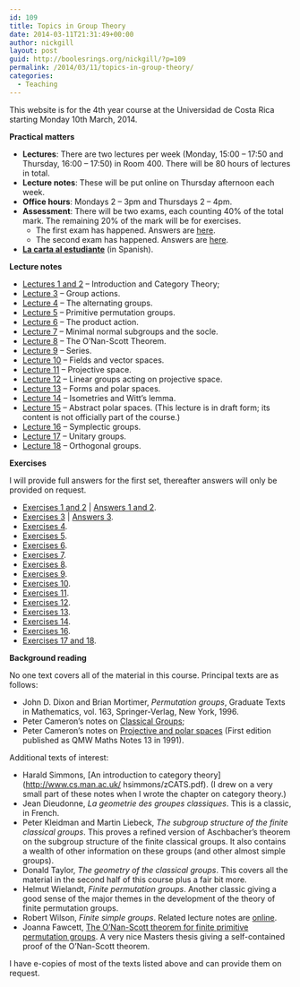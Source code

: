 ```yaml
---
id: 109
title: Topics in Group Theory
date: 2014-03-11T21:31:49+00:00
author: nickgill
layout: post
guid: http://boolesrings.org/nickgill/?p=109
permalink: /2014/03/11/topics-in-group-theory/
categories:
  - Teaching
---
```

This website is for the 4th year course at the Universidad de Costa Rica starting Monday 10th March, 2014.

**Practical matters**

  * **Lectures**: There are two lectures per week (Monday, 15:00 &#8211; 17:50 and Thursday, 16:00 &#8211; 17:50) in Room 400. There will be 80 hours of lectures in total.
  * **Lecture notes**: These will be put online on Thursday afternoon each week.
  * **Office hours**: Mondays 2 &#8211; 3pm and Thursdays 2 &#8211; 4pm.
  * **Assessment**: There will be two exams, each counting 40% of the total mark. The remaining 20% of the mark will be for exercises. 
      * The first exam has happened. Answers are [here](http://boolesrings.org/nickgill/files/2014/05/exam1withanswers.pdf).
      * The second exam has happened. Answers are [here](http://boolesrings.org/nickgill/files/2014/07/exam2withsolutions.pdf). 
  * **[La carta al estudiante](http://boolesrings.org/nickgill/files/2014/03/carta_al_estudiante_2014a2.pdf)** (in Spanish). 

**Lecture notes**
        
  * [Lectures 1 and 2](http://boolesrings.org/nickgill/files/2014/03/Lectures1and22.pdf) &#8211; Introduction and Category Theory;
  * [Lecture 3](http://boolesrings.org/nickgill/files/2014/03/Lecture32.pdf) &#8211; Group actions. 
  * [Lecture 4](http://boolesrings.org/nickgill/files/2014/04/Lecture4.pdf) &#8211; The alternating groups. 
  * [Lecture 5](http://boolesrings.org/nickgill/files/2014/04/Lecture51.pdf) &#8211; Primitive permutation groups. 
  * [Lecture 6](http://boolesrings.org/nickgill/files/2014/04/Lecture6.pdf) &#8211; The product action. 
  * [Lecture 7](http://boolesrings.org/nickgill/files/2014/05/Lecture7.pdf) &#8211; Minimal normal subgroups and the socle. 
  * [Lecture 8](http://boolesrings.org/nickgill/files/2014/05/Lecture8.pdf) &#8211; The O&#8217;Nan-Scott Theorem. 
  * [Lecture 9](http://boolesrings.org/nickgill/files/2014/05/Lecture9.pdf) &#8211; Series. 
  * [Lecture 10](http://boolesrings.org/nickgill/files/2014/05/Lecture10.pdf) &#8211; Fields and vector spaces. 
  * [Lecture 11](http://boolesrings.org/nickgill/files/2014/05/Lecture11.pdf) &#8211; Projective space. 
  * [Lecture 12](http://boolesrings.org/nickgill/files/2014/06/Lecture12.pdf) &#8211; Linear groups acting on projective space. 
  * [Lecture 13](http://boolesrings.org/nickgill/files/2014/06/Lecture13.pdf) &#8211; Forms and polar spaces. 
  * [Lecture 14](http://boolesrings.org/nickgill/files/2014/06/Lecture14.pdf) &#8211; Isometries and Witt&#8217;s lemma. 
  * [Lecture 15](http://boolesrings.org/nickgill/files/2014/06/Lecture15.pdf) &#8211; Abstract polar spaces. (This lecture is in draft form; its content is not officially part of the course.) 
  * [Lecture 16](http://boolesrings.org/nickgill/files/2014/07/Lecture16.pdf) &#8211; Symplectic groups. 
  * [Lecture 17](http://boolesrings.org/nickgill/files/2014/07/Lecture17.pdf) &#8211; Unitary groups. 
  * [Lecture 18](http://boolesrings.org/nickgill/files/2014/07/Lecture18.pdf) &#8211; Orthogonal groups. </ul> 

**Exercises**

 I will provide full answers for the first set, thereafter answers will only be provided on request.
                                                                        
  * [Exercises 1 and 2](http://boolesrings.org/nickgill/files/2014/03/Exercises1and2.pdf) | [Answers 1 and 2](http://boolesrings.org/nickgill/files/2014/03/Answers1and21.pdf).
  * [Exercises 3](http://boolesrings.org/nickgill/files/2014/03/Exercises3.pdf) | [Answers 3](http://boolesrings.org/nickgill/files/2014/04/Answers3.pdf).
  * [Exercises 4](http://boolesrings.org/nickgill/files/2014/03/Exercises4.pdf).
  * [Exercises 5](http://boolesrings.org/nickgill/files/2014/03/Exercises5.pdf).
  * [Exercises 6](http://boolesrings.org/nickgill/files/2014/03/Exercises6.pdf).
  * [Exercises 7](http://boolesrings.org/nickgill/files/2014/05/Exercises7.pdf).
  * [Exercises 8](http://boolesrings.org/nickgill/files/2014/05/Exercises8.pdf).
  * [Exercises 9](http://boolesrings.org/nickgill/files/2014/05/Exercises9.pdf).
  * [Exercises 10](http://boolesrings.org/nickgill/files/2014/05/Exercises10.pdf).
  * [Exercises 11](http://boolesrings.org/nickgill/files/2014/05/Exercises11.pdf).
  * [Exercises 12](http://boolesrings.org/nickgill/files/2014/06/Exercises12.pdf).
  * [Exercises 13](http://boolesrings.org/nickgill/files/2014/06/Exercises13.pdf).
  * [Exercises 14](http://boolesrings.org/nickgill/files/2014/06/Exercises14.pdf).
  * [Exercises 16](http://boolesrings.org/nickgill/files/2014/06/Exercises16.pdf).
  * [Exercises 17 and 18](http://boolesrings.org/nickgill/files/2014/07/Exercises17and18.pdf).
                                                                        
 **Background reading**
  
No one text covers all of the material in this course. Principal texts are as follows:
                                                                        
  * John D. Dixon and Brian Mortimer, _Permutation groups_, Graduate Texts in Mathematics, vol. 163, Springer-Verlag, New York, 1996.
  * Peter Cameron&#8217;s notes on [Classical Groups](http://www.maths.qmul.ac.uk/~pjc/class_gps/);
  * Peter Cameron&#8217;s notes on [Projective and polar spaces](http://www.maths.qmul.ac.uk/~pjc/pps/) (First edition published as QMW Maths Notes 13 in 1991).
                                                                        
 Additional texts of interest:
                                                                        
  * Harald Simmons, [An introduction to category theory](http://www.cs.man.ac.uk/ hsimmons/zCATS.pdf). (I drew on a very small part of these notes when I wrote the chapter on category theory.)
  * Jean Dieudonne, _La geometrie des groupes classiques_. This is a classic, in French.
  * Peter Kleidman and Martin Liebeck, _The subgroup structure of the finite classical groups_. This proves a refined version of Aschbacher’s theorem on the subgroup structure of the finite classical groups. It also contains a wealth of other information on these groups (and other almost simple groups).
  * Donald Taylor, _The geometry of the classical groups_. This covers all the material in the second half of this course plus a fair bit more.
  * Helmut Wielandt, _Finite permutation groups_. Another classic giving a good sense of the major themes in the development of the theory of finite permutation groups.
  * Robert Wilson, _Finite simple groups_. Related lecture notes are [online](http://www.maths.qmul.ac.uk/~raw/FSG/).
  * Joanna Fawcett, [The O’Nan-Scott theorem for finite primitive permutation groups](https://uwspace.uwaterloo.ca/bitstream/handle/10012/4534/Fawcett_Joanna.pdf). A very nice Masters thesis giving a self-contained proof of the O’Nan-Scott theorem.
                                                                        
 I have e-copies of most of the texts listed above and can provide them on request.
